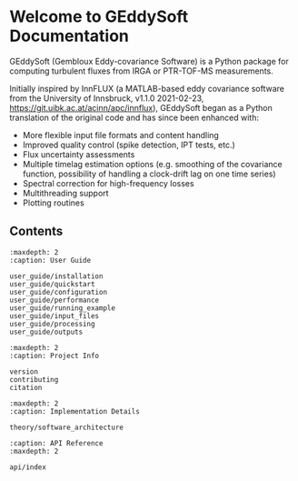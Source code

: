 # Welcome to GEddySoft Documentation

GEddySoft (Gembloux Eddy-covariance Software) is a Python package for computing turbulent fluxes from IRGA or PTR-TOF-MS measurements.

Initially inspired by InnFLUX (a MATLAB-based eddy covariance software from the University of Innsbruck, v1.1.0 2021-02-23, https://git.uibk.ac.at/acinn/apc/innflux), GEddySoft began as a Python translation of the original code and has since been enhanced with:
- More flexible input file formats and content handling
- Improved quality control (spike detection, IPT tests, etc.)
- Flux uncertainty assessments
- Multiple timelag estimation options (e.g. smoothing of the covariance function, possibility of handling a clock-drift lag on one time series)
- Spectral correction for high-frequency losses
- Multithreading support
- Plotting routines

## Contents

```{toctree}
:maxdepth: 2
:caption: User Guide

user_guide/installation
user_guide/quickstart
user_guide/configuration
user_guide/performance
user_guide/running_example
user_guide/input_files
user_guide/processing
user_guide/outputs
```

```{toctree}
:maxdepth: 2
:caption: Project Info

version
contributing
citation
```

```{toctree}
:maxdepth: 2
:caption: Implementation Details

theory/software_architecture
```

```{toctree}
:caption: API Reference
:maxdepth: 2

api/index
```

